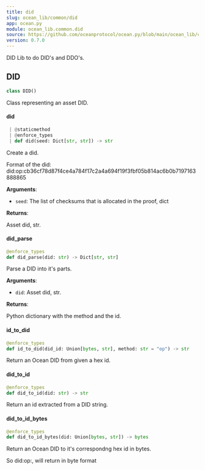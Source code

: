 ```yaml
---
title: did
slug: ocean_lib/common/did
app: ocean.py
module: ocean_lib.common.did
source: https://github.com/oceanprotocol/ocean.py/blob/main/ocean_lib/common/did.py
version: 0.7.0
---
```

DID Lib to do DID's and DDO's.

## DID

```python
class DID()
```

Class representing an asset DID.

#### did

```python
 | @staticmethod
 | @enforce_types
 | def did(seed: Dict[str, str]) -> str
```

Create a did.

Format of the did:
did:op:cb36cf78d87f4ce4a784f17c2a4a694f19f3fbf05b814ac6b0b7197163888865

**Arguments**:

- `seed`: The list of checksums that is allocated in the proof, dict

**Returns**:

Asset did, str.

#### did\_parse

```python
@enforce_types
def did_parse(did: str) -> Dict[str, str]
```

Parse a DID into it's parts.

**Arguments**:

- `did`: Asset did, str.

**Returns**:

Python dictionary with the method and the id.

#### id\_to\_did

```python
@enforce_types
def id_to_did(did_id: Union[bytes, str], method: str = "op") -> str
```

Return an Ocean DID from given a hex id.

#### did\_to\_id

```python
@enforce_types
def did_to_id(did: str) -> str
```

Return an id extracted from a DID string.

#### did\_to\_id\_bytes

```python
@enforce_types
def did_to_id_bytes(did: Union[bytes, str]) -> bytes
```

Return an Ocean DID to it's correspondng hex id in bytes.

So did:op:<hex>, will return <hex> in byte format

